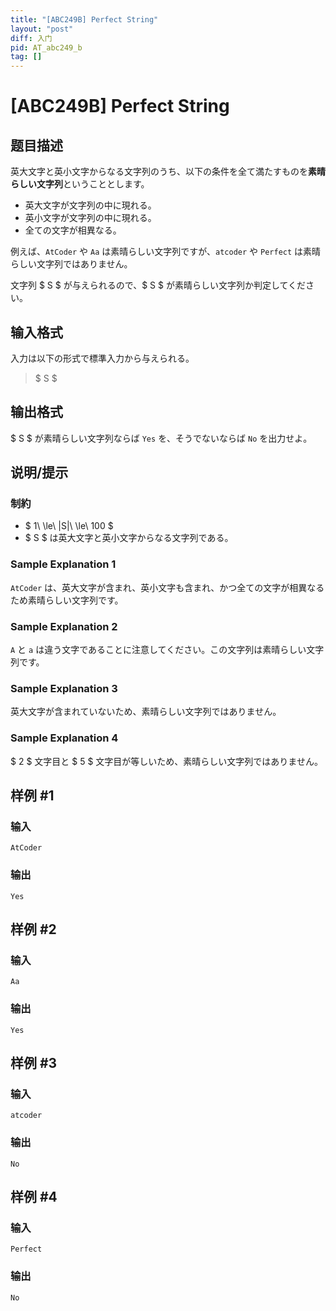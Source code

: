 ```yaml
---
title: "[ABC249B] Perfect String"
layout: "post"
diff: 入门
pid: AT_abc249_b
tag: []
---
```


# [ABC249B] Perfect String

## 题目描述

[problemUrl]: https://atcoder.jp/contests/abc249/tasks/abc249_b

英大文字と英小文字からなる文字列のうち、以下の条件を全て満たすものを**素晴らしい文字列**ということとします。

- 英大文字が文字列の中に現れる。
- 英小文字が文字列の中に現れる。
- 全ての文字が相異なる。

例えば、`AtCoder` や `Aa` は素晴らしい文字列ですが、`atcoder` や `Perfect` は素晴らしい文字列ではありません。

文字列 $ S $ が与えられるので、$ S $ が素晴らしい文字列か判定してください。

## 输入格式

入力は以下の形式で標準入力から与えられる。

> $ S $

## 输出格式

$ S $ が素晴らしい文字列ならば `Yes` を、そうでないならば `No` を出力せよ。

## 说明/提示

### 制約

- $ 1\ \le\ |S|\ \le\ 100 $
- $ S $ は英大文字と英小文字からなる文字列である。

### Sample Explanation 1

`AtCoder` は、英大文字が含まれ、英小文字も含まれ、かつ全ての文字が相異なるため素晴らしい文字列です。

### Sample Explanation 2

`A` と `a` は違う文字であることに注意してください。この文字列は素晴らしい文字列です。

### Sample Explanation 3

英大文字が含まれていないため、素晴らしい文字列ではありません。

### Sample Explanation 4

$ 2 $ 文字目と $ 5 $ 文字目が等しいため、素晴らしい文字列ではありません。

## 样例 #1

### 输入

```
AtCoder
```

### 输出

```
Yes
```

## 样例 #2

### 输入

```
Aa
```

### 输出

```
Yes
```

## 样例 #3

### 输入

```
atcoder
```

### 输出

```
No
```

## 样例 #4

### 输入

```
Perfect
```

### 输出

```
No
```

